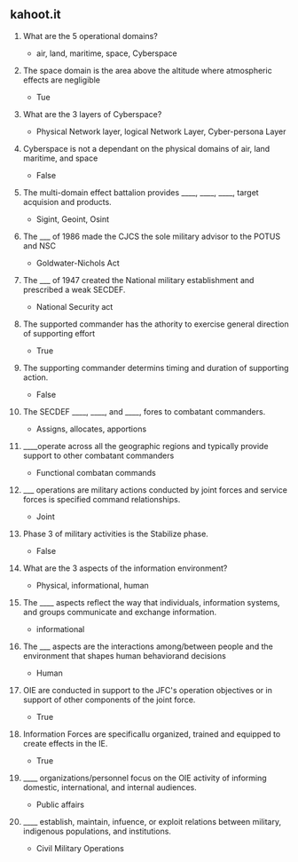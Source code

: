 kahoot.it 
---------------------
1) What are the 5 operational domains?
   - air, land, maritime, space, Cyberspace

2) The space domain is the area above the altitude where atmospheric effects are negligible
   - Tue 

3) What are the 3 layers of Cyberspace?
   - Physical Network layer, logical Network Layer, Cyber-persona Layer

4) Cyberspace is not a dependant on the physical domains of air, land maritime, and space
   - False
  
5) The multi-domain effect battalion provides ____, ____, ____, target acquision and products.
   - Sigint, Geoint, Osint

6) The ___ of 1986 made the CJCS the sole military advisor to the POTUS and NSC
   - Goldwater-Nichols Act

7) The ___ of 1947 created the National military establishment and prescribed a weak SECDEF.
   - National Security act 

8) The supported commander has the athority to exercise general direction of supporting effort
    - True

9) The supporting commander determins timing and duration of supporting action.
    - False 

10) The SECDEF ____, ____, and ____, fores to combatant commanders.
    - Assigns, allocates, apportions
      
11) ____operate across all the geographic regions and typically provide support to other combatant commanders
    - Functional combatan commands
   
12) ___ operations are military actions conducted by joint forces and service forces is specified command relationships.
    - Joint

13) Phase 3 of military activities is the Stabilize phase.
    - False

14) What are the 3 aspects of the information environment?
    - Physical, informational, human 

15) The ____ aspects reflect the way that individuals, information systems, and groups communicate and exchange information.
    - informational
   
16) The ___ aspects are the interactions among/between people and the environment that shapes human behaviorand decisions
    - Human

17) OIE are conducted in support to the JFC's operation objectives or in support of other components of the joint force.
    - True

18) Information Forces are specificallu organized, trained and equipped to create effects in the IE.
    - True

19) ____ organizations/personnel focus on the OIE activity of informing domestic, international, and internal audiences.
    - Public affairs

20) ____ establish, maintain, infuence, or exploit relations between military, indigenous populations, and institutions.
    - Civil Military Operations 







